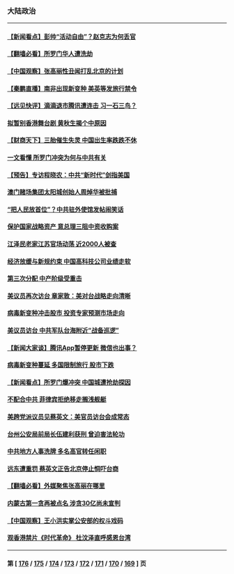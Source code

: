 ### 大陆政治
---
#### [【新闻看点】彭帅“活动自由”？赵克志为何丢官](../../pages/ncid277/n13401136.md) 
#### [【翻墙必看】所罗门华人遭洗劫](../../pages/ncid277/n13401477.md) 
#### [【中国观察】张高丽性丑闻打乱北京的计划](../../pages/ncid277/n13401284.md) 
#### [【秦鹏直播】南非出现新变种 美英等发旅行禁令](../../pages/ncid277/n13401277.md) 
#### [【远见快评】滴滴退市腾讯遭连击 习一石三鸟？](../../pages/ncid277/n13401214.md) 
#### [拟暂别香港舞台剧 黄秋生揭个中原因](../../pages/ncid277/n13401029.md) 
#### [【财商天下】三胎催生失灵 中国出生率跌跌不休](../../pages/ncid277/n13400913.md) 
#### [一文看懂 所罗门冲突为何与中共有关](../../pages/ncid277/n13401105.md) 
#### [【预告】专访程晓农：中共“新时代”剑指美国](../../pages/ncid277/n13401239.md) 
#### [澳门赌场集团太阳城创始人周焯华被批捕](../../pages/ncid277/n13401174.md) 
#### [“把人民放首位”？中共驻外使馆发帖闹笑话](../../pages/ncid277/n13401121.md) 
#### [保护国家战略资产 意总理三阻中资收购案](../../pages/ncid277/n13401206.md) 
#### [江泽民老家江苏官场动荡 近2000人被查](../../pages/ncid277/n13401177.md) 
#### [经济放缓与新规约束 中国高科技公司业绩走软](../../pages/ncid277/n13400990.md) 
#### [第三次分配 中产阶级受重击](../../pages/ncid277/n13401007.md) 
#### [美议员再次访台 章家敦：美对台战略走向清晰](../../pages/ncid277/n13400968.md) 
#### [病毒新变种冲击股市 投资专家预测市场走向](../../pages/ncid277/n13400823.md) 
#### [美议员访台 中共军队台海附近“战备巡逻”](../../pages/ncid277/n13400443.md) 
#### [【新闻大家谈】腾讯App暂停更新 微信也出事？](../../pages/ncid277/n13400313.md) 
#### [病毒新变种蔓延 多国限制旅行 股市下跌](../../pages/ncid277/n13400309.md) 
#### [【新闻看点】所罗门爆冲突 中国城遭抢劫探因](../../pages/ncid277/n13398917.md) 
#### [不配合中共 菲律宾拒绝移走搁浅舰艇](../../pages/ncid277/n13398711.md) 
#### [美跨党派议员见蔡英文：美官员访台会成常态](../../pages/ncid277/n13400023.md) 
#### [台州公安局前局长伍建利获刑 曾迫害法轮功](../../pages/ncid277/n13399943.md) 
#### [中共地方人事洗牌 多名高官转任闲职](../../pages/ncid277/n13399795.md) 
#### [远东遭重罚 蔡英文正告北京停止恫吓台商](../../pages/ncid277/n13399447.md) 
#### [【翻墙必看】外媒聚焦张高丽在哪里](../../pages/ncid277/n13399527.md) 
#### [内蒙古第一贪再被点名 涉贪30亿尚未宣判](../../pages/ncid277/n13399394.md) 
#### [【中国观察】王小洪实掌公安部的权斗戏码](../../pages/ncid277/n13399264.md) 
#### [观香港禁片《时代革命》 杜汶泽直呼感恩台湾](../../pages/ncid277/n13398799.md) 

---
#### 第 [ [176](./176.md) / [175](./175.md) / [174](./174.md) / [173](./173.md) / [172](./172.md) / [171](./171.md) / [170](./170.md) / [169](./169.md) ] 页
